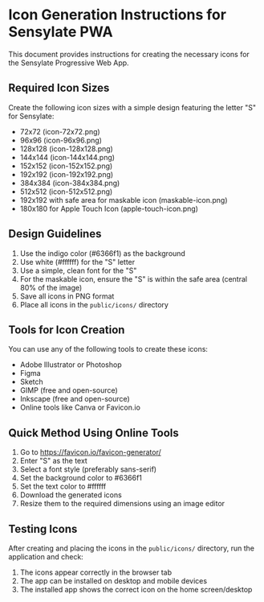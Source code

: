 # Icon Generation Instructions for Sensylate PWA

This document provides instructions for creating the necessary icons for the Sensylate Progressive Web App.

## Required Icon Sizes

Create the following icon sizes with a simple design featuring the letter "S" for Sensylate:

- 72x72 (icon-72x72.png)
- 96x96 (icon-96x96.png)
- 128x128 (icon-128x128.png)
- 144x144 (icon-144x144.png)
- 152x152 (icon-152x152.png)
- 192x192 (icon-192x192.png)
- 384x384 (icon-384x384.png)
- 512x512 (icon-512x512.png)
- 192x192 with safe area for maskable icon (maskable-icon.png)
- 180x180 for Apple Touch Icon (apple-touch-icon.png)

## Design Guidelines

1. Use the indigo color (#6366f1) as the background
2. Use white (#ffffff) for the "S" letter
3. Use a simple, clean font for the "S"
4. For the maskable icon, ensure the "S" is within the safe area (central 80% of the image)
5. Save all icons in PNG format
6. Place all icons in the `public/icons/` directory

## Tools for Icon Creation

You can use any of the following tools to create these icons:

- Adobe Illustrator or Photoshop
- Figma
- Sketch
- GIMP (free and open-source)
- Inkscape (free and open-source)
- Online tools like Canva or Favicon.io

## Quick Method Using Online Tools

1. Go to https://favicon.io/favicon-generator/
2. Enter "S" as the text
3. Select a font style (preferably sans-serif)
4. Set the background color to #6366f1
5. Set the text color to #ffffff
6. Download the generated icons
7. Resize them to the required dimensions using an image editor

## Testing Icons

After creating and placing the icons in the `public/icons/` directory, run the application and check:

1. The icons appear correctly in the browser tab
2. The app can be installed on desktop and mobile devices
3. The installed app shows the correct icon on the home screen/desktop
